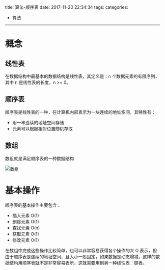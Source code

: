 title: 算法-顺序表
date: 2017-11-20 22:34:34
tags:
categories:
- 算法
---

# 概念

## 线性表

在数据结构中最基本的数据结构是线性表，其定义是：n 个数据元素的有限序列，其中 n 是线性表的长度，n >= 0。

## 顺序表

顺序表是线性表的一种，在计算机内部表示为一块连续的地址空间，其特性有：
- 用一串连续的地址空间存储
- 元素可以根据相对位置随机存取

## 数组

数组就是满足顺序表的一种数据结构

![数组](http://ozoxs1p4r.bkt.clouddn.com/c-array.png)

# 基本操作

顺序表的基本操作主要包含：
- 插入元素 O(1)
- 删除元素 O(1)
- 查找元素 O(n)
- 获取元素 O(1)
- 修改元素 O(1)

在数组中完成这些操作比较简单，也可以非常容易获得各个操作的大 O 表示，但由于顺序表是连续的地址空间，且大小一般固定，如果数据是动态增减，这样的数据结构用顺序表就不是非常容易表示，这就需要用到另一种线性表：链表。